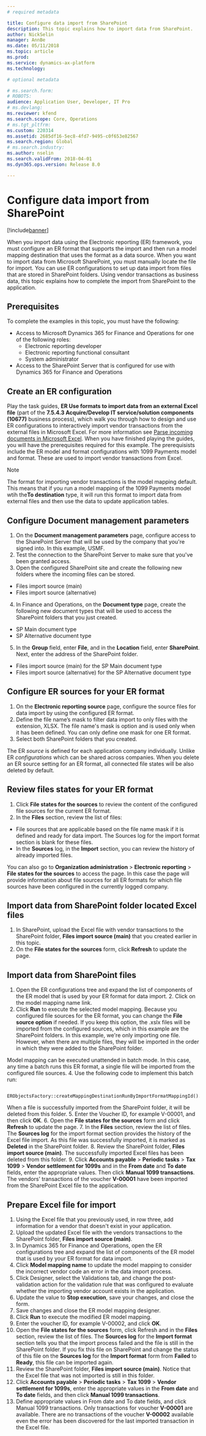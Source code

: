 ```yaml
---
# required metadata

title: Configure data import from SharePoint 
description: This topic explains how to import data from SharePoint.
author: NickSelin
manager: AnnBe
ms.date: 05/11/2018
ms.topic: article
ms.prod: 
ms.service: dynamics-ax-platform
ms.technology: 

# optional metadata

# ms.search.form: 
# ROBOTS: 
audience: Application User, Developer, IT Pro
# ms.devlang: 
ms.reviewer: kfend
ms.search.scope: Core, Operations
# ms.tgt_pltfrm: 
ms.custom: 220314
ms.assetid: 2685df16-5ec8-4fd7-9495-c0f653e82567
ms.search.region: Global
# ms.search.industry: 
ms.author: nselin
ms.search.validFrom: 2018-04-01
ms.dyn365.ops.version: Release 8.0

---
```

# Configure data import from SharePoint

[!include[banner](../includes/banner.md)]

When you import data using the Electronic reporting (ER) framework, you must configure an ER format that supports the import and then run a model mapping destination that uses the format as a data source. When you want to import data from Microsoft SharePoint, you must manually locate the file for import. You can use ER configurations to set up data import from files that are stored in SharePoint folders. Using vendor transactions as business data, this topic explains how to complete the import from SharePoint to the application.

## Prerequisites
To complete the examples in this topic, you must have the following:

- Access to Microsoft Dynamics 365 for Finance and Operations for one of the following roles:
  - Electronic reporting developer
  - Electronic reporting functional consultant
  - System administrator
- Access to the SharePoint Server that is configured for use with Dynamics 365 for Finance and Operations

## Create an ER configuration
Play the task guides, **ER Use formats to import data from an external Excel file** (part of the **7.5.4.3 Acquire/Develop IT service/solution components (10677)** business process), which walk you through how to design and use ER configurations to interactively import vendor transactions from the external files in Microsoft Excel. For more information see [Parse incoming documents in Microsoft Excel](parse-incoming-documents-excel.md). 
When you have finished playing the guides, you will have the prerequisites required for this example. The prerequisists include the ER model and format configurations with 1099 Payments model and format. These are used to import vendor transactions from Excel.

> [!NOTE]
> The format for importing vendor transactions is the model mapping default. This means that if you run a model mapping of the 1099 Payments model wtih the**To destination** type, it will run this format to import data from external files and then use the data to update application tables.

## Configure Document management parameters
1.	On the **Document management parameters** page, configure access to the SharePoint Server that will be used by the company that you're signed into. In this example, USMF.
2.	Test the connection to the SharePoint Server to make sure that you've been granted access.
3.	Open the configured SharePoint site and create the following new folders where the incoming files can be stored.

  - Files import source (main)
  - Files import source (alternative)
  
4.	In Finance and Operations, on the **Document type** page, create the following new document types that will be used to access the SharePoint folders that you just created. 

  - SP Main document type
  - SP Alternative document type

5. In the **Group** field, enter **File**, and in the **Location** field, enter **SharePoint**. Next, enter the address of the SharePoint folder. 

  - Files import source (main) for the SP Main document type
  - Files import source (alternative) for the SP Alternative document type

## Configure ER sources for your ER format
1.	On the **Electronic reporting source** page, configure the source files for data import by using the configured ER format.
2. Define the file name’s mask to filter data import to only files with the extension, XLSX. The file name's mask is option and is used only when it has been defined. You can only define one mask for one ER format.
3. Select both SharePoint folders that you created.

The ER *source* is defined for each application company individually. Unlike ER *configurations* which can be shared across companies. When you delete an ER source setting for an ER format, all connected file states will be also deleted by default.

## Review files states for your ER format
1.	Click **File states for the sources** to review the content of the configured file sources for the current ER format.
2.	In the **Files** section, review the list of files:

  - File sources that are applicable based on the file name mask if it is defined and ready for data import. The Sources log for the import format section is blank for these files.
  - In the **Sources** log, in the **Import** section, you can review the history of already imported files.

You can also go to **Organization administration** > **Electronic reporting** > **File states for the sources** to access the page. In this case the page will provide information about file sources for all ER formats for which file sources have been configured in the currently logged company.

## Import data from SharePoint folder located Excel files
1.	In SharePoint, upload the Excel file with vendor transactions to the SharePoint folder, **Files import source (main)** that you created earlier in this topic.
2.	On the **File states for the sources** form, click **Refresh** to update the page. 

## Import data from SharePoint files
1.	Open the ER configurations tree and expand the list of components of the ER model that is used by your ER format for data import. 2. Click on the model mapping name link.
3.	Click **Run** to execute the selected model mapping. Because you configured file sources for the ER format, you can change the **File source option** if needed. If you keep this option, the .xslx files will be imported from the configured sources, which in this example are the SharePoint folders.
In this example, we're only importing one file. However, when there are multiple files, they will be imported in the order in which they were added to the SharePoint folder.

Model mapping can be executed unattended in batch mode. In this case, any time a batch runs this ER format, a single file will be imported from the configured file sources.
4. Use the following code to implement this batch run:

        ERObjectsFactory::createMappingDestinationRunByImportFormatMappingId().run()

When a file is successfully imported from the SharePoint folder, it will be deleted from this folder.
5.	Enter the Voucher ID, for example V-00001, and then click **OK**.
6.	Open the **File states for the sources** form and click **Refresh** to update the page.
7.	In the **Files** section, review the list of files. The **Sources log** for the import format section provides the history of the Excel file import. As this file was successfully imported, it is marked as **Deleted** in the SharePoint folder.
8.	Review the SharePoint folder, **Files import source (main)**. The successfully imported Excel files has been deleted from this folder.
9.	Click **Accounts payable** > **Periodic tasks** > **Tax 1099** > **Vendor settlement for 1099s** and in the **From date** and **To date** fields, enter the appropriate values. Then click **Manual 1099 transactions**.
The vendors’ transactions of the voucher **V-00001** have been imported from the SharePoint Excel file to the application.

## Prepare Excel file for import
1. Using the Excel file that you previously used, in row three, add information for a vendor that doesn't exist in your application.
2. Upload the updated Excel file with the vendors transactions to the SharePoint folder, **Files import source (main)**.
3. In Dynamics 365 for Finance and Operations, open the ER configurations tree and expand the list of components of the ER model that is used by your ER format for data import. 
4. Click **Model mapping name** to update the model mapping to consider the incorrect vendor code an error in the data import process.
5. Click Designer, select the Validations tab, and change the post-validation action for the validation rule that was configured to evaluate whether the importing vendor account exists in the application.
6. Update the value to **Stop execution**, save your changes, and close the form.
7. Save changes and close the ER model mapping designer.
8.	Click **Run** to execute the modified ER model mapping.
9.	Enter the voucher ID, for example V-00002, and click **OK**.
10.	Open the **File states for the sources** form, click Refresh and in the **Files** section, review the list of files.
The **Sources log** for the **Import format** section tells you that the import process failed and the file is still in the SharePoint folder. If you fix this file on SharePoint and change the status of this file on the **Sources log** for the **Import format** form from **Failed** to **Ready**, this file can be imported again.
11.	Review the SharePoint folder, **Files import source (main)**. Notice that the Excel file that was not imported is still in this folder.
12. Click **Accounts payable** > **Periodic tasks** > **Tax 1099** > **Vendor settlement for 1099s**, enter the appropriate values in the **From date** and **To date** fields, and then click **Manual 1099 transactions**.
9.	Define appropriate values in From date and To date fields, and click Manual 1099 transactions.
Only transactions for voucher **V-00001** are available. There are no transactions of the voucher **V-00002** available even the error has been discovered for the last imported transaction in the Excel file.
